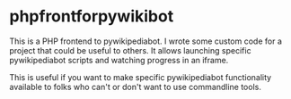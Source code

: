 phpfrontforpywikibot
====================

This is a PHP frontend to pywikipediabot. I wrote some custom code for a project 
that could be useful to others. It allows launching specific pywikipediabot scripts
and watching progress in an iframe.

This is useful if you want to make specific pywikipediabot functionality available
to folks who can't or don't want to use commandline tools.
